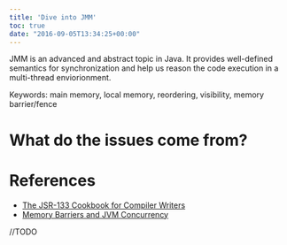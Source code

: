 ```yaml
---
title: 'Dive into JMM'
toc: true
date: "2016-09-05T13:34:25+00:00"
---
```


JMM is an advanced and abstract topic in Java. It provides well-defined semantics for synchronization and help us reason the code execution in a multi-thread enviorionment.

Keywords: main memory, local memory, reordering, visibility, memory barrier/fence

# What do the issues come from?


# References
- [The JSR-133 Cookbook for Compiler Writers](http://gee.cs.oswego.edu/dl/jmm/cookbook.html)
- [Memory Barriers and JVM Concurrency](https://www.infoq.com/articles/memory_barriers_jvm_concurrency)

//TODO

